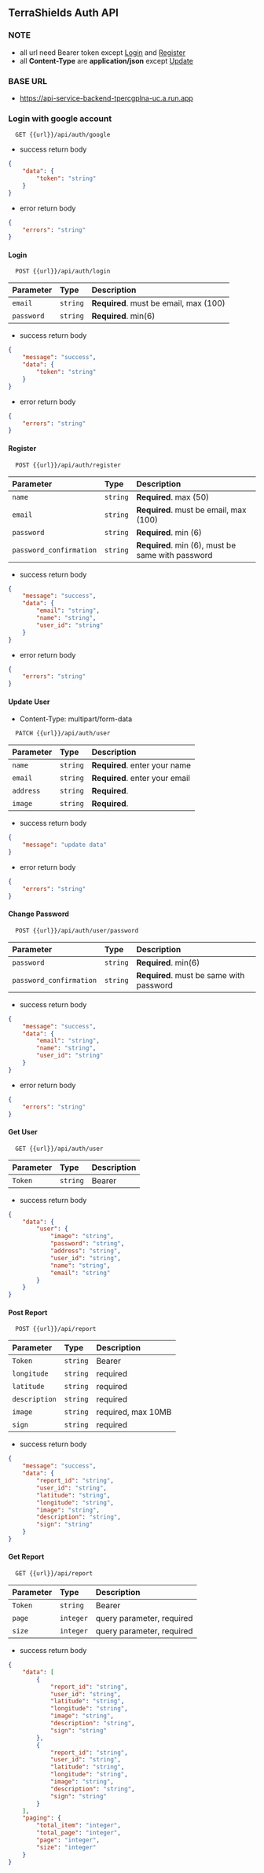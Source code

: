 ## TerraShields Auth API

### NOTE

- all url need Bearer token except [Login](https://github.com/TerraShields/auth-api?tab=readme-ov-file#login) and [Register](https://github.com/TerraShields/auth-api?tab=readme-ov-file#register)
- all **Content-Type** are **application/json** except [Update](https://github.com/TerraShields/auth-api?tab=readme-ov-file#update-user)

### BASE URL

- https://api-service-backend-tpercgplna-uc.a.run.app

### Login with google account

```http
  GET {{url}}/api/auth/google
```

- success return body

```json
{
	"data": {
		"token": "string"
	}
}
```

- error return body

```json
{
	"errors": "string"
}
```

#### Login

```http
  POST {{url}}/api/auth/login
```

| Parameter  | Type     | Description                            |
| :--------- | :------- | :------------------------------------- |
| `email`    | `string` | **Required**. must be email, max (100) |
| `password` | `string` | **Required**. min(6)                   |

- success return body

```json
{
	"message": "success",
	"data": {
		"token": "string"
	}
}
```

- error return body

```json
{
	"errors": "string"
}
```

#### Register

```http
  POST {{url}}/api/auth/register
```

| Parameter               | Type     | Description                                       |
| :---------------------- | :------- | :------------------------------------------------ |
| `name`                  | `string` | **Required**. max (50)                            |
| `email`                 | `string` | **Required**. must be email, max (100)            |
| `password`              | `string` | **Required**. min (6)                             |
| `password_confirmation` | `string` | **Required**. min (6), must be same with password |

- success return body

```json
{
	"message": "success",
	"data": {
		"email": "string",
		"name": "string",
		"user_id": "string"
	}
}
```

- error return body

```json
{
	"errors": "string"
}
```

#### Update User

- Content-Type: multipart/form-data

```http
  PATCH {{url}}/api/auth/user
```

| Parameter | Type     | Description                    |
| :-------- | :------- | :----------------------------- |
| `name`    | `string` | **Required**. enter your name  |
| `email`   | `string` | **Required**. enter your email |
| `address` | `string` | **Required**.                  |
| `image`   | `string` | **Required**.                  |

- success return body

```json
{
	"message": "update data"
}
```

- error return body

```json
{
	"errors": "string"
}
```

#### Change Password

```http
  POST {{url}}/api/auth/user/password
```

| Parameter               | Type     | Description                              |
| :---------------------- | :------- | :--------------------------------------- |
| `password`              | `string` | **Required**. min(6)                     |
| `password_confirmation` | `string` | **Required**. must be same with password |

- success return body

```json
{
	"message": "success",
	"data": {
		"email": "string",
		"name": "string",
		"user_id": "string"
	}
}
```

- error return body

```json
{
	"errors": "string"
}
```

#### Get User

```http
  GET {{url}}/api/auth/user
```

| Parameter | Type     | Description    |
| :-------- | :------- | :------------- |
| `Token`   | `string` | Bearer <token> |

- success return body

```json
{
	"data": {
		"user": {
			"image": "string",
			"password": "string",
			"address": "string",
			"user_id": "string",
			"name": "string",
			"email": "string"
		}
	}
}
```

#### Post Report

```http
  POST {{url}}/api/report
```

| Parameter     | Type     | Description        |
| :------------ | :------- | :----------------- |
| `Token`       | `string` | Bearer <token>     |
| `longitude`   | `string` | required           |
| `latitude`    | `string` | required           |
| `description` | `string` | required           |
| `image`       | `string` | required, max 10MB |
| `sign`        | `string` | required           |

- success return body

```json
{
	"message": "success",
	"data": {
		"report_id": "string",
		"user_id": "string",
		"latitude": "string",
		"longitude": "string",
		"image": "string",
		"description": "string",
		"sign": "string"
	}
}
```

#### Get Report

```http
  GET {{url}}/api/report
```

| Parameter | Type      | Description               |
| :-------- | :-------- | :------------------------ |
| `Token`   | `string`  | Bearer <token>            |
| `page`    | `integer` | query parameter, required |
| `size`    | `integer` | query parameter, required |

- success return body

```json
{
	"data": [
		{
			"report_id": "string",
			"user_id": "string",
			"latitude": "string",
			"longitude": "string",
			"image": "string",
			"description": "string",
			"sign": "string"
		},
		{
			"report_id": "string",
			"user_id": "string",
			"latitude": "string",
			"longitude": "string",
			"image": "string",
			"description": "string",
			"sign": "string"
		}
	],
	"paging": {
		"total_item": "integer",
		"total_page": "integer",
		"page": "integer",
		"size": "integer"
	}
}
```
